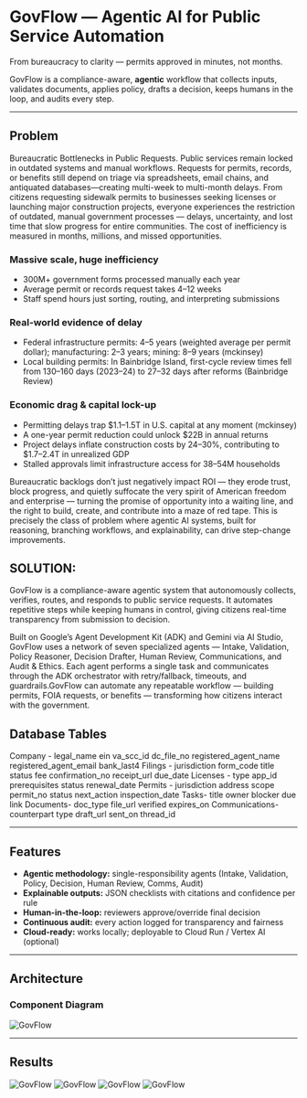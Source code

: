 # GovFlow — Agentic AI for Public Service Automation

From bureaucracy to clarity — permits approved in minutes, not months.

GovFlow is a compliance-aware, **agentic** workflow that collects inputs, validates documents, applies policy, drafts a decision, keeps humans in the loop, and audits every step.

---

## Problem

Bureaucratic Bottlenecks in Public Requests. Public services remain locked in outdated systems and manual workflows. Requests for permits, records, or benefits still depend on triage via spreadsheets, email chains, and antiquated databases—creating multi-week to multi-month delays. From citizens requesting sidewalk permits to businesses seeking licenses or launching major construction projects, everyone experiences the restriction of outdated, manual government processes — delays, uncertainty, and lost time that slow progress for entire communities. The cost of inefficiency is measured in months, millions, and missed opportunities.

### Massive scale, huge inefficiency
- 300M+ government forms processed manually each year
- Average permit or records request takes 4–12 weeks
- Staff spend hours just sorting, routing, and interpreting submissions

### Real-world evidence of delay
- Federal infrastructure permits: 4–5 years (weighted average per permit dollar); manufacturing: 2–3 years; mining: 8–9 years (mckinsey)
- Local building permits: In Bainbridge Island, first-cycle review times fell from 130–160 days (2023–24) to 27–32 days after reforms (Bainbridge Review)

### Economic drag & capital lock-up
- Permitting delays trap $1.1–1.5T in U.S. capital at any moment (mckinsey)
- A one-year permit reduction could unlock $22B in annual returns
- Project delays inflate construction costs by 24–30%, contributing to $1.7–2.4T in unrealized GDP
- Stalled approvals limit infrastructure access for 38–54M households

Bureaucratic backlogs don’t just negatively impact ROI — they erode trust, block progress, and quietly suffocate the very spirit of American freedom and enterprise — turning the promise of opportunity into a waiting line, and the right to build, create, and contribute into a maze of red tape. This is precisely the class of problem where agentic AI systems, built for reasoning, branching workflows, and explainability, can drive step-change improvements. 

## SOLUTION:  
GovFlow is a compliance-aware agentic system that autonomously collects, verifies, routes, and responds to public service requests. It automates repetitive steps while keeping humans in control, giving citizens real-time transparency from submission to decision.

Built on Google’s Agent Development Kit (ADK) and Gemini via AI Studio, GovFlow uses a network of seven specialized agents — Intake, Validation, Policy Reasoner, Decision Drafter, Human Review, Communications, and Audit & Ethics. Each agent performs a single task and communicates through the ADK orchestrator with retry/fallback, timeouts, and guardrails.GovFlow can automate any repeatable workflow — building permits, FOIA requests, or benefits — transforming how citizens interact with the government.

## Database Tables

Company	- legal_name	ein	va_scc_id	dc_file_no	registered_agent_name	registered_agent_email	bank_last4
Filings	- jurisdiction form_code title status fee confirmation_no receipt_url due_date
Licenses - type app_id prerequisites status renewal_date
Permits - jurisdiction address scope permit_no status next_action inspection_date
Tasks- title owner blocker due link
Documents- doc_type file_url verified expires_on
Communications- counterpart type draft_url sent_on thread_id

---

## Features
- **Agentic methodology:** single-responsibility agents (Intake, Validation, Policy, Decision, Human Review, Comms, Audit)
- **Explainable outputs:** JSON checklists with citations and confidence per rule
- **Human-in-the-loop:** reviewers approve/override final decision
- **Continuous audit:** every action logged for transparency and fairness
- **Cloud-ready:** works locally; deployable to Cloud Run / Vertex AI (optional)

---

## Architecture

### Component Diagram
![GovFlow](assets/screenshots/flow1.png)

---

## Results
![GovFlow](assets/screenshots/result1.png)
![GovFlow](assets/screenshots/result2.png)
![GovFlow](assets/screenshots/result3.png)
![GovFlow](assets/screenshots/result4.png)
